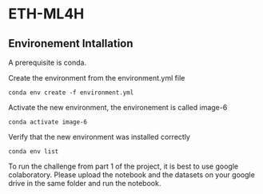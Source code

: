 # ETH-ML4H

## Environement Intallation

A prerequisite is conda.


Create the environment from the environment.yml file
````
conda env create -f environment.yml
````

Activate the new environment, the environement is called image-6
````
conda activate image-6
````

Verify that the new environment was installed correctly
````
conda env list
````
To run the challenge from part 1 of the project, it is best to use google colaboratory. Please upload the notebook and the datasets on your google drive in the same folder and run the notebook.
